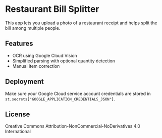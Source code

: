 
# Restaurant Bill Splitter

This app lets you upload a photo of a restaurant receipt and helps split the bill among multiple people.

## Features
- OCR using Google Cloud Vision
- Simplified parsing with optional quantity detection
- Manual item correction

## Deployment
Make sure your Google Cloud service account credentials are stored in `st.secrets["GOOGLE_APPLICATION_CREDENTIALS_JSON"]`.

## License
Creative Commons Attribution-NonCommercial-NoDerivatives 4.0 International
